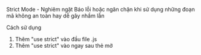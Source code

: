 Strict Mode - Nghiêm ngặt
Báo lỗi hoặc ngăn chặn khi sử dụng những đoạn mã không an toàn hay dễ gây nhầm lẫn

Cách sử dụng
1. Thêm "use strict" vào đầu file .js
2. Thêm "use strict" vào ngay sau thẻ mở <script>
3. Thêm "use strict" vào đầu phạm vi hàm
